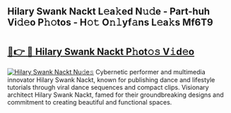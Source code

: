 ## Hilary Swank Nackt L𝚎a𝚔ed N𝚞𝚍e - Part-huh Vi𝚍𝚎o P𝚑𝚘tos - H𝚘𝚝 O𝚗𝚕yf𝚊ns L𝚎a𝚔s Mf6T9

# <h2><a href="http://kfat4t.oniu.top/?m=Hilary+Swank+Nackt">🔗👉 🔴 Hilary Swank Nackt P𝚑ot𝚘𝚜 V𝚒d𝚎o</a></h2>

[![Hilary Swank Nackt Nu𝚍e𝚜](https://i.imgur.com/0qMVB7G.gif)](http://kfat4t.oniu.top/?m=Hilary+Swank+Nackt)
Cybernetic performer and multimedia innovator Hilary Swank Nackt, known for publishing dance and lifestyle tutorials through viral dance sequences and compact clips. Visionary architect Hilary Swank Nackt, famed for their groundbreaking designs and commitment to creating beautiful and functional spaces.  
